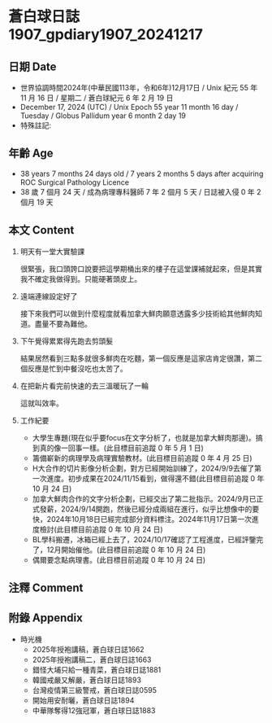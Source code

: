 [_metadata_:encoding]: - "utf-8"
[_metadata_:language]: - "zh-Hant-TW"
[_metadata_:fileformat]: - "markdown"
[_metadata_:MIME_type]: - "text/plain"
[_metadata_:markdown_version]: - "commonmark version 0.30"
[_metadata_:markdown_spec]: - "https://spec.commonmark.org/0.30/"

# 蒼白球日誌1907_gpdiary1907_20241217 #

## 日期 Date ##

* 世界協調時間2024年(中華民國113年，令和6年)12月17日 / Unix 紀元 55 年 11 月 16 日 / 星期二 / 蒼白球紀元 6 年 2 月 19 日
* December 17, 2024 (UTC) / Unix Epoch 55 year 11 month 16 day / Tuesday / Globus Pallidum year 6 month 2 day 19
* 特殊註記:

## 年齡 Age ##

* 38 years 7 months 24 days old / 7 years 2 months 5 days after acquiring ROC Surgical Pathology Licence
* 38 歲 7 個月 24 天 / 成為病理專科醫師 7 年 2 個月 5 天 / 日誌被入侵 0 年 2 個月 19 天

## 本文 Content ##

1. 明天有一堂大實驗課

    很緊張，我口頭誇口說要把這學期桶出來的樓子在這堂課補就起來，但是其實我不確定我做得到。只能硬著頭皮上。

2. 遠端連線設定好了

    接下來我們可以做到什麼程度就看加拿大鮮肉願意透露多少技術給其他鮮肉知道。盡量不要為難他。

3. 下午覺得累累得先跑去剪頭髮

    結果居然看到三點多就很多鮮肉在吃麵，第一個反應是這家店肯定很讚，第二個反應是忙到中餐沒吃也太苦了。

4. 在把新片看完前快速的去三溫暖玩了一輪

    這就叫效率。

5. 工作紀要

    - 大學生專題(現在似乎要focus在文字分析了，也就是加拿大鮮肉那邊)。搞到真的像一回事一樣。(此目標目前追蹤 0 年 5 月 1 日)
    - 籌備嶄新的病理學及病理實驗教材。(此目標目前追蹤 0 年 4 月 25 日)
    - H大合作的切片影像分析企劃，對方已經開始訓練了，2024/9/9去催了第一次進度。初步成果在2024/11/15看到，做得還不錯(此目標目前追蹤 0 年 10 月 24 日)
    - 加拿大鮮肉合作的文字分析企劃，已經交出了第二批指示。2024/9月已正式發薪，2024/9/14開跑，然後已經分成兩組在進行，似乎比想像中的要快，2024年10月18日已經完成部分資料標注。2024年11月17日第一次進度檢討(此目標目前追蹤 0 年 10 月 24 日)
    - BL學科搬遷，冰箱已經上去了，2024/10/17確認了工程進度，已經評鑒完了，12月開始催他。(此目標目前追蹤 0 年 10 月 24 日)
    - 偶爾要念點病理書。(此目標目前追蹤 0 年 10 月 24 日)

## 注釋 Comment ##


## 附錄 Appendix ##

* 時光機
    - 2025年授袍講稿，蒼白球日誌1662
    - 2025年授袍講稿二，蒼白球日誌1663
    - 錯怪大埔只給一種青菜，蒼白球日誌1881
    - 韓國戒嚴又解嚴，蒼白球日誌1893
    - 台灣疫情第三級警戒，蒼白球日誌0595
    - 開始用安耐曬，蒼白球日誌1894
    - 中華隊奪得12強冠軍，蒼白球日誌1883
